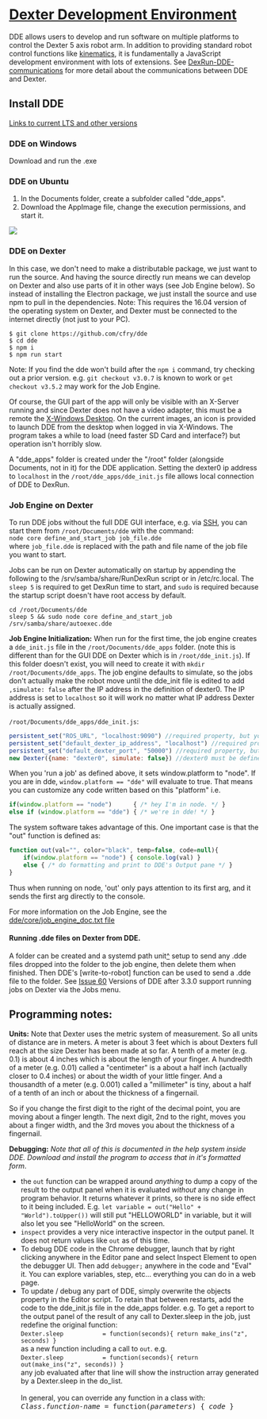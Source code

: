 # [Dexter Development Environment](https://github.com/HaddingtonDynamics/Dexter/blob/master/DDE/README.md)

DDE allows users to develop and run software on multiple platforms to control the Dexter 5 axis robot arm. In addition to providing standard robot control functions like [kinematics](Kinematics), it is fundamentally a JavaScript development environment with lots of extensions. See [DexRun-DDE-communications](DexRun-DDE-communications) for more detail about the communications between DDE and Dexter.

## Install DDE
[Links to current LTS and other versions](https://github.com/HaddingtonDynamics/Dexter/blob/master/DDE/README.md#dde)

### DDE on Windows
Download and run the .exe

### DDE on Ubuntu
1. In the Documents folder, create a subfolder called "dde_apps".
2. Download the AppImage file, change the execution permissions, and start it.
<img src="https://raw.githubusercontent.com/HaddingtonDynamics/Dexter/master/DDE/doc/installDDEUbuntu.png">

### DDE on Dexter
In this case, we don't need to make a distributable package, we just want to run the source. And having the source directly run means we can develop on Dexter and also use parts of it in other ways (see Job Engine below). So instead of installing the Electron package, we just install the source and use npm to pull in the dependencies. Note: This requires the 16.04 version of the operating system on Dexter, and Dexter must be connected to the internet directly (not just to your PC).
````
$ git clone https://github.com/cfry/dde
$ cd dde
$ npm i
$ npm run start
````
Note: If you find the dde won't build after the `npm i` command, try checking out a prior version. e.g. `git checkout v3.0.7` is known to work or `get checkout v3.5.2` may work for the Job Engine.

Of course, the GUI part of the app will only be visible with an X-Server running and since Dexter does not have a video adapter, this must be a remote the [X-Windows Desktop](Dexter-Networking#x-windows). On the current images, an icon is provided to launch DDE from the desktop when logged in via X-Windows. The program takes a while to load (need faster SD Card and interface?) but operation isn't horribly slow.

A "dde_apps" folder is created under the "/root" folder (alongside Documents, not in it) for the DDE application. Setting the dexter0 ip address to `localhost` in the `/root/dde_apps/dde_init.js` file allows local connection of DDE to DexRun. 

### Job Engine on Dexter

To run DDE jobs without the full DDE GUI interface, e.g. via [SSH](Dexter-Networking#shell-access-via-ssh), you can start them from `/root/Documents/dde` with the command:<br>
`node core define_and_start_job job_file.dde`<br>
where `job_file.dde` is replaced with the path and file name of the job file you want to start. 

Jobs can be run on Dexter automatically on startup by appending the following to the /srv/samba/share/RunDexRun script or in /etc/rc.local. The `sleep 5` is required to get DexRun time to start, and `sudo` is required because the startup script doesn't have root access by default.<br>
````
cd /root/Documents/dde
sleep 5 && sudo node core define_and_start_job /srv/samba/share/autoexec.dde
````

**Job Engine Initialization:** When run for the first time, the job engine creates a `dde_init.js` file in the `/root/Documents/dde_apps` folder. (note this is different than for the GUI DDE on Dexter which is in `/root/dde_init.js`). If this folder doesn't exist, you will need to create it with `mkdir /root/Documents/dde_apps`. The job engine defaults to simulate, so the jobs don't actually make the robot move until the dde_init file is edited to add `,simulate: false` after the IP address in the definition of dexter0. The IP address is set to `localhost` so it will work no matter what IP address Dexter is actually assigned.

`/root/Documents/dde_apps/dde_init.js`:
````Javascript
persistent_set("ROS_URL", "localhost:9090") //required property, but you can edit the value.
persistent_set("default_dexter_ip_address", "localhost") //required property but you can edit the value.
persistent_set("default_dexter_port", "50000") //required property, but you can edit the value.
new Dexter({name: "dexter0", simulate: false}) //dexter0 must be defined.
````

When you 'run a job' as defined above, it sets window.platform to "node". If you are in dde, `window.platform == "dde"` will evaluate to true. That means you can customize any code written based on this "platform" i.e.
````Javascript
if(window.platform == "node")      { /* hey I'm in node. */ }
else if (window.platform == "dde") { /* we're in dde! */ }
````

The system software takes advantage of this. One important case is that the "out" function is defined as:
````Javascript
function out(val="", color="black", temp=false, code=null){
    if(window.platform == "node") { console.log(val) }
    else { /* do formatting and print to DDE's Output pane */ }
}
````
Thus when running on node, 'out' only pays attention to its first arg, and it sends the first arg directly to the console.

For more information on the Job Engine, see the [dde/core/job_engine_doc.txt file](https://github.com/cfry/dde/blob/master/core/job_engine_doc.txt)

#### Running .dde files on Dexter from DDE. 

A folder can be created and a systemd path unit[^](https://blog.andrewkeech.com/posts/170809_path.html) setup to send any .dde files dropped into the folder to the job engine, then delete them when finished. Then DDE's [write-to-robot] function can be used to send a .dde file to the folder. See [Issue 60](https://github.com/HaddingtonDynamics/Dexter/issues/60) Versions of DDE after 3.3.0 support running jobs on Dexter via the Jobs menu. 

## Programming notes:

**Units:** Note that Dexter uses the metric system of measurement. So all units of distance are in meters. A meter is about 3 feet which is about Dexters full reach at the size Dexter has been made at so far. A tenth of a meter (e.g. 0.1) is about 4 inches which is about the length of your finger. A hundredth of a meter (e.g. 0.01) called a "centimeter"  is a about a half inch (actually closer to 0.4 inches) or about the width of your little finger. And a thousandth of a meter (e.g. 0.001) called a "millimeter" is tiny, about a half of a tenth of an inch or about the thickness of a fingernail.

So if you change the first digit to the right of the decimal point, you are moving about a finger length. The next digit, 2nd to the right, moves you about a finger width, and the 3rd moves you about the thickness of a fingernail.

**Debugging:** _Note that all of this is documented in the  help system inside DDE. Download and install the program to access that in it's formatted form_.
- the `out` function can be wrapped around _anything_ to dump a copy of the result to the output panel when it is evaluated _without_ any change in program behavior. It returns whatever it prints, so there is no side effect to it being included. E.g. `let variable = out("Hello" + "World").toUpper())` will still put "HELLOWORLD" in variable, but it will also let you see "HelloWorld" on the screen.
- `inspect` provides a very nice interactive inspector in the output panel. It does not return values like `out` as of this time.
- To debug DDE code in the Chrome debugger, launch that by right clicking anywhere in the Editor pane and select Inspect Element to open the debugger UI. Then add `debugger;` anywhere in the code and "Eval" it. You can explore variables, step, etc... everything you can do in a web page.
- To update / debug any part of DDE, simply overwrite the objects property in the Editor script. To retain that between restarts, add the code to the dde_init.js file in the dde_apps folder. e.g. To get a report to the output panel of the result of any call to Dexter.sleep in the job, just redefine the original function:<BR>
`Dexter.sleep           = function(seconds){ return make_ins("z", seconds) }`<BR>
as a new function including a call to `out`. e.g. <BR>
`Dexter.sleep           = function(seconds){ return out(make_ins("z", seconds)) }`<br>
any job evaluated after that line will show the instruction array generated by a Dexter.sleep in the do_list. 
<br><br>In general, you can override any function in a class with: <BR>
<tt>_Class_._function-name_ = function(_parameters_) { _code_ } </tt>
